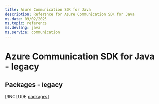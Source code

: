 ```yaml
---
title: Azure Communication SDK for Java
description: Reference for Azure Communication SDK for Java
ms.date: 09/02/2025
ms.topic: reference
ms.devlang: java
ms.service: communication
---
```

# Azure Communication SDK for Java - legacy
## Packages - legacy
[!INCLUDE [packages](communication-index.md)]